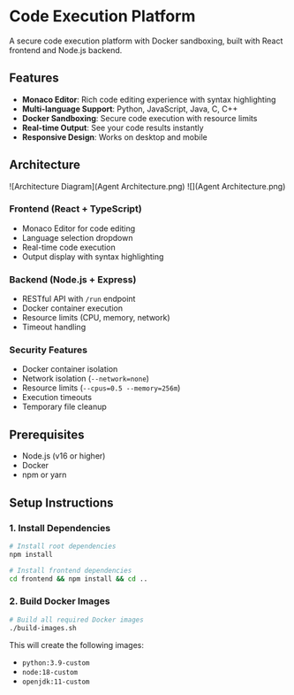 # Code Execution Platform
A secure code execution platform with Docker sandboxing, built with React frontend and Node.js backend.

## Features
- **Monaco Editor**: Rich code editing experience with syntax highlighting
- **Multi-language Support**: Python, JavaScript, Java, C, C++
- **Docker Sandboxing**: Secure code execution with resource limits
- **Real-time Output**: See your code results instantly
- **Responsive Design**: Works on desktop and mobile

## Architecture
![Architecture Diagram](Agent Architecture.png)
![](Agent Architecture.png)

### Frontend (React + TypeScript)
- Monaco Editor for code editing
- Language selection dropdown
- Real-time code execution
- Output display with syntax highlighting

### Backend (Node.js + Express)
- RESTful API with `/run` endpoint
- Docker container execution
- Resource limits (CPU, memory, network)
- Timeout handling

### Security Features
- Docker container isolation
- Network isolation (`--network=none`)
- Resource limits (`--cpus=0.5 --memory=256m`)
- Execution timeouts
- Temporary file cleanup

## Prerequisites
- Node.js (v16 or higher)
- Docker
- npm or yarn

## Setup Instructions

### 1. Install Dependencies
```bash
# Install root dependencies
npm install

# Install frontend dependencies
cd frontend && npm install && cd ..
```

### 2. Build Docker Images
```bash
# Build all required Docker images
./build-images.sh
```

This will create the following images:
- `python:3.9-custom`
- `node:18-custom`
- `openjdk:11-custom`
